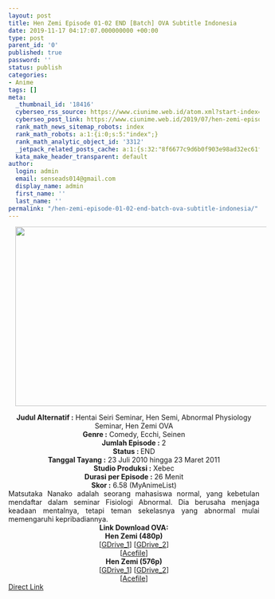 ```yaml
---
layout: post
title: Hen Zemi Episode 01-02 END [Batch] OVA Subtitle Indonesia
date: 2019-11-17 04:17:07.000000000 +00:00
type: post
parent_id: '0'
published: true
password: ''
status: publish
categories:
- Anime
tags: []
meta:
  _thumbnail_id: '18416'
  cyberseo_rss_source: https://www.ciunime.web.id/atom.xml?start-index=1801&max-results=150
  cyberseo_post_link: https://www.ciunime.web.id/2019/07/hen-zemi-episode-01-02-end-batch-ova.html
  rank_math_news_sitemap_robots: index
  rank_math_robots: a:1:{i:0;s:5:"index";}
  rank_math_analytic_object_id: '3312'
  _jetpack_related_posts_cache: a:1:{s:32:"8f6677c9d6b0f903e98ad32ec61f8deb";a:2:{s:7:"expires";i:1649917403;s:7:"payload";a:0:{}}}
  kata_make_header_transparent: default
author:
  login: admin
  email: senseads014@gmail.com
  display_name: admin
  first_name: ''
  last_name: ''
permalink: "/hen-zemi-episode-01-02-end-batch-ova-subtitle-indonesia/"
---
```

<div class="separator" style="clear: both; text-align: center;"><a href="https://1.bp.blogspot.com/-Jodp24x_OXA/XRtJdh8S4XI/AAAAAAAAaro/r3tP3t2R3ZcuzGllXg5bUUwvDKwpEYEKQCLcBGAs/s1600/Hen%2BZemi%2BOVA.jpg" imageanchor="1" style="margin-left: 1em; margin-right: 1em;"><img border="0" data-original-height="720" data-original-width="1280" height="360" src="{{ site.baseurl }}/assets/2019/11/Hen%2BZemi%2BOVA.jpg" width="640" /></a></div>
<p>
<div style="text-align: center;"><b>Judul</b><b><b> Alternatif</b> :</b> Hentai Seiri Seminar, Hen Semi, Abnormal Physiology Seminar, Hen Zemi OVA</div>
<div style="text-align: center;"><b><b>Genre :</b></b> Comedy, Ecchi, Seinen</div>
<div style="text-align: center;"><b>Jumlah Episode :</b> 2<br /><b>Status :&nbsp;</b>END<br /><b>Tanggal Tayang :</b> 23 Juli 2010 hingga 23 Maret 2011<br /><b>Studio Produksi :</b> Xebec<br /><b>Durasi per Episode :</b> 26 Menit</div>
<div style="text-align: center;"><b>Skor :</b> 6.58 (MyAnimeList)</div>
<div style="text-align: center;"></div>
<div style="text-align: justify;">Matsutaka Nanako adalah seorang mahasiswa normal, yang kebetulan mendaftar dalam seminar Fisiologi Abnormal. Dia berusaha menjaga keadaan mentalnya, tetapi teman sekelasnya yang abnormal mulai memengaruhi kepribadiannya.</div>
<div style="text-align: justify;"></div>
<div style="text-align: justify;"></div>
<div style="text-align: center;"><b>Link Download OVA:</b></div>
<div style="text-align: center;"><b>Hen Zemi (480p)</b></div>
<div style="text-align: center;">[<a href="https://drive.google.com/uc?id=1RNPfDQi0s8fvmOmxL-ovmURQlF1dmbyE" target="_blank" rel="noopener">GDrive_1</a>] [<a href="https://drive.google.com/uc?id=1kWWTWBJXytGrYZ7ns9ZZTgOBaLIh_orv" target="_blank" rel="noopener">GDrive_2</a>]<br />[<a href="https://acefile.co/f/10360717/kusonime-hen-zemi-480p-rar" target="_blank" rel="noopener">Acefile</a>]</div>
<div style="text-align: center;"><b>Hen Zemi (576p)</b><br />[<a href="https://drive.google.com/uc?id=1UxflCjaBZ4OvBwcf9fws7wVGFk4Uzow3" target="_blank" rel="noopener">GDrive_1</a>] [<a href="https://drive.google.com/uc?id=1OEhcuBBdGoLq-S-IenBWMOGhNXkngQAD" target="_blank" rel="noopener">GDrive_2</a>]<br />[<a href="https://acefile.co/f/10360718/kusonime-hen-zemi-576p-rar" target="_blank" rel="noopener">Acefile</a>]</div>
<link rel="stylesheet" href="https://cdnjs.cloudflare.com/ajax/libs/font-awesome/4.7.0/css/font-awesome.min.css" />
<div class="divbtn"> <a href="https://handymansurrender.com/fihup8buzv?key=94550f7ce39444073321dde3b8782f97" class="btn"><i class="fa fa-download"></i> Direct Link</a> </div>
